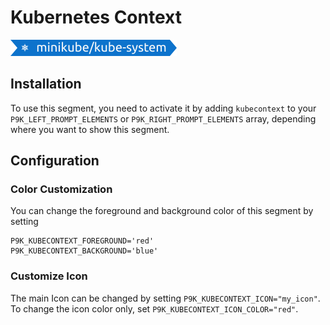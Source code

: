 # Kubernetes Context

![](segment.png)

## Installation

To use this segment, you need to activate it by adding `kubecontext` to your
`P9K_LEFT_PROMPT_ELEMENTS` or `P9K_RIGHT_PROMPT_ELEMENTS` array, depending
where you want to show this segment.

## Configuration

### Color Customization

You can change the foreground and background color of this segment by setting
```
P9K_KUBECONTEXT_FOREGROUND='red'
P9K_KUBECONTEXT_BACKGROUND='blue'
```

### Customize Icon

The main Icon can be changed by setting `P9K_KUBECONTEXT_ICON="my_icon"`. To change the
icon color only, set `P9K_KUBECONTEXT_ICON_COLOR="red"`.